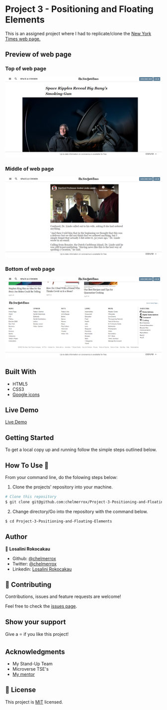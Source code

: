 # Project 3 - Positioning and Floating Elements

This is an assigned project where I had to replicate/clone the <a href="https://www.nytimes.com/2014/03/18/science/space/detection-of-waves-in-space-buttresses-landmark-theory-of-big-bang.html?_r=0">New York Times web page.</a>

## Preview of web page

### Top of web page

![screenshot](images/top_preview.PNG)


### Middle of web page

![screenshot](images/middle_preview.PNG)


### Bottom of web page

![screenshot](images/bottom_preview.PNG)

## Built With

- HTML5
- CSS3
- <a href="https://materializecss.com/icons.html">Google icons</a>

## Live Demo

<a href="https://raw.githack.com/chelmerrox/Project-3-Positioning-and-Floating-Elements/project-draft/index.html">Live Demo</a>

## Getting Started

To get a local copy up and running follow the simple steps outlined below.

## How To Use 🔧

From your command line, do the folowing steps below:
​
1. Clone the projects' repository into your machine.

```bash
# Clone this repository
$ git clone git@github.com:chelmerrox/Project-3-Positioning-and-Floating-Elements.git

```
2. Change directory/Go into the repository with the command below.

```bash
$ cd Project-3-Positioning-and-Floating-Elements

```

## Author

👤 **Losalini Rokocakau**
​
- Github: [@chelmerrox](https://github.com/chelmerrox)
- Twitter: [@chelmerrox](https://twitter.com/chelmerrox)
- Linkedin: [Losalini Rokocakau](https://www.linkedin.com/in/losalini-rokocakau)

## 🤝 Contributing

Contributions, issues and feature requests are welcome!

Feel free to check the [issues page](https://github.com/chelmerrox/Project-3-Positioning-and-Floating-Elements/issues).

## Show your support

Give a ⭐️ if you like this project!

## Acknowledgments

- My Stand-Up Team
- Microverse TSE's
- <a href="https://github.com/BrittanyBlake">My mentor</a>

## 📝 License

This project is [MIT](LICENSE.txt) licensed.
